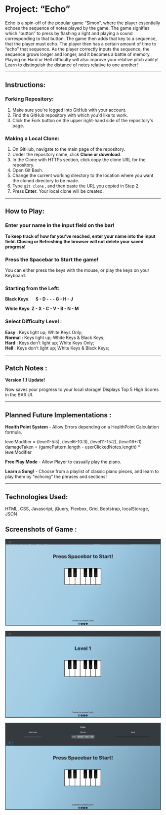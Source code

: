 # Project: “Echo”

Echo is a spin-off of the popular game “Simon”, where the player essentially echoes the sequence of notes played by the game. The game signifies which “button” to press by flashing a light and playing a sound corresponding to that button. The game then adds that key to a sequence, that the player must echo. The player then has a certain amount of time to “echo” that sequence. As the player correctly inputs the sequence, the sequence grows longer and longer, and it becomes a battle of memory. Playing on Hard or Hell difficulty will also improve your relative pitch ability! Learn to distinguish the distance of notes relative to one another!

---

## **Instructions**:

### **Forking Repository**:

1. Make sure you're logged into GitHub with your account.
2. Find the GitHub repository with which you'd like to work.
3. Click the Fork button on the upper right-hand side of the repository's page.

### **Making a Local Clone**:

1. On GitHub, navigate to the main page of the repository.
2. Under the repository name, click **Clone or download**.
3. In the Clone with HTTPs section, click copy the clone URL for the repository.
4. Open Git Bash.
5. Change the current working directory to the location where you want the cloned directory to be made.
6. Type `git clone` , and then paste the URL you copied in Step 2.
7. Press **Enter**. Your local clone will be created.
   
---

## **How to Play**:

### Enter your name in the input field on the bar!

**To keep track of how far you've reached, enter your name into the input field. Closing or Refreshing the browser will not delete your saved progress!**

### Press the **Spacebar** to Start the game!

You can either press the keys with the mouse, or play the keys on your Keyboard.   

### Starting from the Left:

**Black Keys**: &nbsp;&nbsp;&nbsp;&nbsp;**S - D - - - G - H - J**

**White Keys**: **Z - X - C - V - B - N - M**

### **Select Difficulty Level** :

**Easy** : Keys light up; White Keys Only;    
**Normal** : Keys light up; White Keys & Black Keys;   
**Hard** : Keys don't light up; White Keys Only;   
**Hell** : Keys don't light up; White Keys & Black Keys;   
   
---

## **Patch Notes** :
**Version 1.1 Update!**   

Now saves your progress to your local storage!
Displays Top 5 High Scores in the BAR UI.

---

## **Planned Future Implementations** :

**Health Point System** - Allow Errors depending on a HealthPoint Calculation formula.   

levelModifier = (level1-5:5), (level6-10:3), (level11-15:2), (level16+:1)   
damageTaken = (gamePattern.length - userClickedNotes.length) * levelModifier

**Free Play Mode** - Allow Player to casually play the piano.

**Learn a Song!** - Choose from a playlist of classic piano pieces, and learn to play them by "echoing" the phrases and sections!
   
---

## **Technologies Used**: 

HTML, CSS, Javascript, jQuery, Flexbox, Grid, Bootstrap, localStorage, JSON

## **Screenshots of Game** : 

![Game-Idle-Image](https://github.com/simpleCodify/Project-Echo/blob/master/images/Game-Idle.png)

![Game-Level-1-Image](https://github.com/simpleCodify/Project-Echo/blob/master/images/Game-Level-1.png)

![Game-Idle-with-Navbar-Image](https://github.com/simpleCodify/Project-Echo/blob/master/images/Game-Nav-Idle.png)

